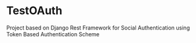 # TestOAuth
Project based on Django Rest Framework for Social Authentication using Token Based Authentication Scheme
